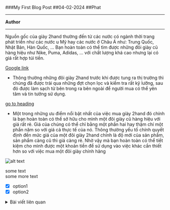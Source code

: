 ###My First Blog Post
##04-02-2024
##Phat

---

**Author**

---

<div className="testoke">

Nguồn gốc của giày 2hand thường đến từ các nước có ngành thời trang phát triển như các nước  u Mỹ hay các nước ở Châu Á như: Trung Quốc, Nhật Bản, Hàn Quốc, … Bạn hoàn toàn có thể tìm được những đôi giày cũ hàng hiệu như Nike, Puma, Adidas, … với chất lượng khá cao nhưng lại có giá rất hợp túi tiền. 

[Google link](https://www.google.com/)

- Thông thường những đôi giày 2hand trước khi được tung ra thị trường thì chúng đã được trải qua những đợt chọn lọc và kiểm tra rất kỹ lưỡng, sau đó được làm sạch từ bên trong ra bên ngoài để người mua có thể yên tâm và tin tưởng sử dụng.

[go to heading](#heading)

</div>

- Một trong những ưu điểm nổi bật nhất của việc mua giày 2hand đó chính là bạn hoàn toàn có thể sở hữu cho mình một đôi giày cũ hàng hiệu với giá rất rẻ. Giá của chúng có thể chỉ bằng một phần hai hay thậm chí một phần năm so với giá cả thực tế của nó. Thông thường yếu tố chính quyết định đến mức giá của một đôi giày 2hand chính là độ mới của sản phẩm, sản phẩm càng cũ thì giá càng rẻ. Nhờ vậy mà bạn hoàn toàn có thể tiết kiệm cho mình được một khoản tiền để sử dụng vào việc khác cần thiết hơn so với việc mua một đôi giày chính hãng

![alt text](https://images.pexels.com/photos/2562992/pexels-photo-2562992.png?auto=compress&cs=tinysrgb&w=600)

some text <br/> some more text

- [x] option1
- [x] option2

<details>
    <summary>Bài viết liên quan</summary>

    giày chính hãng.

    giày fake

    giày dỏm uy tín

</details>